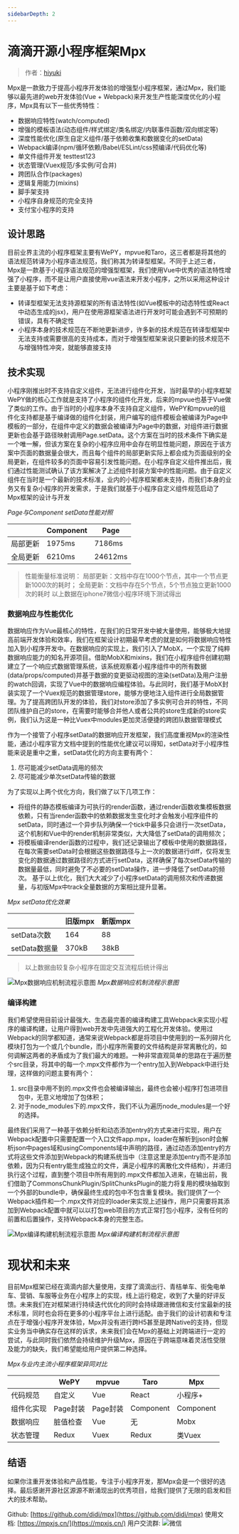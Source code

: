 ```yaml
---
sidebarDepth: 2
---
```


# 滴滴开源小程序框架Mpx

> 作者：[hiyuki](https://github.com/hiyuki)

Mpx是一款致力于提高小程序开发体验的增强型小程序框架，通过Mpx，我们能够以最先进的web开发体验(Vue + Webpack)来开发生产性能深度优化的小程序，Mpx具有以下一些优秀特性：
* 数据响应特性(watch/computed)
* 增强的模板语法(动态组件/样式绑定/类名绑定/内联事件函数/双向绑定等)
* 深度性能优化(原生自定义组件/基于依赖收集和数据变化的setData)
* Webpack编译(npm/循环依赖/Babel/ESLint/css预编译/代码优化等)
* 单文件组件开发 testtest123
* 状态管理(Vuex规范/多实例/可合并)
* 跨团队合作(packages)
* 逻辑复用能力(mixins)
* 脚手架支持
* 小程序自身规范的完全支持
* 支付宝小程序的支持

## 设计思路

目前业界主流的小程序框架主要有WePY，mpvue和Taro，这三者都是将其他的语法规范转译为小程序语法规范，我们称其为转译型框架。不同于上述三者，Mpx是一款基于小程序语法规范的增强型框架，我们使用Vue中优秀的语法特性增强了小程序，而不是让用户直接使用vue语法来开发小程序，之所以采用这种设计主要是基于如下考虑：
* 转译型框架无法支持源框架的所有语法特性(如Vue模板中的动态特性或React中动态生成的jsx)，用户在使用源框架语法进行开发时可能会遇到不可预期的错误，具有不确定性
* 小程序本身的技术规范在不断地更新进步，许多新的技术规范在转译型框架中无法支持或需要很高的支持成本，而对于增强型框架来说只要新的技术规范不与增强特性冲突，就能够直接支持

## 技术实现

小程序刚推出时不支持自定义组件，无法进行组件化开发，当时最早的小程序框架WePY做的核心工作就是支持了小程序的组件化开发，后来的mpvue也基于Vue做了类似的工作。由于当时的小程序本身不支持自定义组件，WePY和mpvue的组件化支持都是基于编译做的组件化封装，用户编写的组件模板会被编译为Page中模板的一部分，在组件中定义的数据会被编译为Page中的数据，对组件进行数据更新也会基于路径映射调用Page.setData。这个方案在当时的技术条件下确实是一个唯一解，但该方案在复杂的小程序应用中会存在明显性能问题，原因在于该方案中页面的数据量会很大，而且每个组件的局部更新实际上都会成为页面级别的全局更新，在组件较多的页面中容易引发性能问题。在小程序自定义组件推出后，我们通过性能测试确认了该方案解决了上述组件封装方案中的性能问题。由于自定义组件在当时是一个最新的技术标准，业内的小程序框架都未支持，而我们本身的业务又有复杂小程序的开发需求，于是我们就基于小程序自定义组件规范启动了Mpx框架的设计与开发

*Page与Component setData性能对照*

| |Component|Page|
|---|----------|----- |
|局部更新|1975ms|7186ms|
|全局更新|6210ms|24612ms|
> 性能衡量标准说明：
局部更新：文档中存在1000个节点，其中一个节点更新1000次的耗时；
全局更新：文档中存在5个节点，5个节点独立更新1000次的耗时
以上数据在iphone7微信小程序环境下测试得出

### 数据响应与性能优化

数据响应作为Vue最核心的特性，在我们的日常开发中被大量使用，能够极大地提高前端开发体验和效率，我们在框架设计初期最早考虑的就是如何将数据响应特性加入到小程序开发中。在数据响应的实现上，我们引入了MobX，一个实现了纯粹数据响应能力的知名开源项目。借助MobX和mixins，我们在小程序组件创建初期建立了一个响应式数据管理系统，该系统观察着小程序组件中的所有数据(data/props/computed)并基于数据的变更驱动视图的渲染(setData)及用户注册的watch回调，实现了Vue中的数据响应编程体验。与此同时，我们基于MobX封装实现了一个Vuex规范的数据管理store，能够方便地注入组件进行全局数据管理。为了提高跨团队开发的体验，我们对store添加了多实例可合并的特性，不同团队维护自己的store，在需要时能够合并他人或者公共的store生成新的store实例，我们认为这是一种比Vuex中modules更加灵活便捷的跨团队数据管理模式

作为一个接管了小程序setData的数据响应开发框架，我们高度重视Mpx的渲染性能，通过小程序官方文档中提到的性能优化建议可以得知，setData对于小程序性能来说是重中之重，setData优化的方向主要有两个：
1. 尽可能减少setData调用的频次
2. 尽可能减少单次setData传输的数据

为了实现以上两个优化方向，我们做了以下几项工作：
* 将组件的静态模板编译为可执行的render函数，通过render函数收集模板数据依赖，只有当render函数中的依赖数据发生变化时才会触发小程序组件的setData，同时通过一个异步队列确保一个tick中最多只会进行一次setData，这个机制和Vue中的render机制非常类似，大大降低了setData的调用频次；
* 将模板编译render函数的过程中，我们还记录输出了模板中使用的数据路径，在每次需要setData时会根据这些数据路径与上一次的数据进行diff，仅将发生变化的数据通过数据路径的方式进行setData，这样确保了每次setData传输的数据量最低，同时避免了不必要的setData操作，进一步降低了setData的频次。
基于以上优化，我们大大减少了小程序setData的调用频次和传递数据量，与初版Mpx中track全量数据的方案相比提升显著。

*Mpx setData优化效果*

|   |旧版mpx|新版mpx|
|---|----|-----|
|setData次数	|164   	|88	|
|setData数据量	|370kB	|38kB|
> 以上数据由较复杂小程序在固定交互流程后统计得出

![Mpx数据响应机制流程示意图](https://dpubstatic.udache.com/static/dpubimg/4cb54489-b99d-4560-97aa-68f756730131.jpeg)
*Mpx数据响应机制流程示意图*

### 编译构建

我们希望使用目前设计最强大、生态最完善的编译构建工具Webpack来实现小程序的编译构建，让用户得到web开发中先进强大的工程化开发体验。使用过Webpack的同学都知道，通常来说Webpack都是将项目中使用到的一系列碎片化模块打包为一个或几个bundle，而小程序所需要的文件结构是非常离散化的，如何调解这两者的矛盾成为了我们最大的难题。一种非常直观简单的思路在于遍历整个src目录，将其中的每一个.mpx文件都作为一个entry加入到Webpack中进行处理，这样做的问题主要有两个：
1. src目录中用不到的.mpx文件也会被编译输出，最终也会被小程序打包进项目包中，无意义地增加了包体积；
2. 对于node_modules下的.mpx文件，我们不认为遍历node_modules是一个好的选择。

最终我们采用了一种基于依赖分析和动态添加entry的方式来进行实现，用户在Webpack配置中只需要配置一个入口文件app.mpx，loader在解析到json时会解析json中pages域和usingComponents域中声明的路径，通过动态添加entry的方式将这些文件添加到Webpack的构建系统当中（注意这里是添加entry而不是添加依赖，因为只有entry能生成独立的文件，满足小程序的离散化文件结构），并递归执行这个过程，直到整个项目中所有用到的.mpx文件都加入进来，在输出前，我们借助了CommonsChunkPlugin/SplitChunksPlugin的能力将复用的模块抽取到一个外部的bundle中，确保最终生成的包中不包含重复模块。我们提供了一个Webpack插件和一个.mpx文件对应的loader来实现上述操作，用户只需要将其添加到Webpack配置中就可以以打包web项目的方式正常打包小程序，没有任何的前置和后置操作，支持Webpack本身的完整生态。

![Mpx编译构建机制流程示意图](https://dpubstatic.udache.com/static/dpubimg/ce6d470c-0a4c-486e-a2f5-ad225c289832.jpeg)
*Mpx编译构建机制流程示意图*

# 现状和未来

目前Mpx框架已经在滴滴内部大量使用，支撑了滴滴出行、青桔单车、街兔电单车、营销、车服等业务在小程序上的实现，线上运行稳定，收到了大量的好评反馈。未来我们在对框架进行持续迭代优化的同时会持续跟进微信和支付宝最新的技术标准，同时也会将在更多的小程序平台上进行适配。由于我们的设计初衷和专注点在于增强小程序开发体验，Mpx并没有进行跨H5甚至是跨Native的支持，但现实业务当中确实存在这样的诉求，未来我们会在Mpx的基础上对跨端进行一定的尝试，与此同时我们依然会持续维护升级Mpx，原因在于跨端意味着灵活性受限及能力的缺失，我们希望能给用户提供第二种选择。

*Mpx与业内主流小程序框架异同对比*

|   |WePY|mpvue|Taro|Mpx|
|---|----|-----|----|---|
|代码规范	|自定义|	Vue	|React	|小程序+|
|组件化实现	|Page封装	|Page封装|	Component|	Component|
|数据响应|	脏值检查|	Vue|	无	|Mobx|
|状态管理|	Redux|	Vuex|	Redux|类Vuex|

## 结语

如果你注重开发体验和产品性能，专注于小程序开发，那Mpx会是一个很好的选择。最后感谢开源社区源源不断涌现出的优秀项目，给我们提供了无限的启发和巨大的技术帮助。

Github: [https://github.com/didi/mpx](https://github.com/didi/mpx)
使用文档: [https://mpxjs.cn/](https://mpxjs.cn/)
用户交流群:
![微信](https://dpubstatic.udache.com/static/dpubimg/at_XEnlFb0/WechatIMG1.jpeg)
